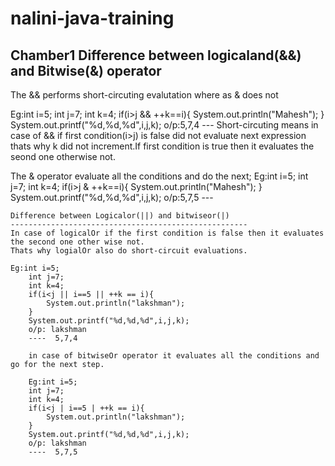 # nalini-java-training
Chamber1
Difference between logicaland(&&) and Bitwise(&) operator
---------------------------------------------------------
The && performs short-circuting evalutation where as & does not

Eg:int i=5;
		int j=7;
		int k=4;
		if(i>j && ++k==i){
			System.out.println("Mahesh");
		}
	System.out.printf("%d,%d,%d",i,j,k);
		o/p:5,7,4
		---
Short-circuting means in case of && if first condition(i>j) is false did not evaluate next expression thats why k did not 
increment.If first condition is true then it evaluates the seond one otherwise not.

The  & operator evaluate all the conditions and do the next;
Eg:int i=5;
		int j=7;
		int k=4;
		if(i>j & ++k==i){
			System.out.println("Mahesh");
		}
	System.out.printf("%d,%d,%d",i,j,k);
		o/p:5,7,5
		---
		
		
		
	Difference between Logicalor(||) and bitwiseor(|)
	-----------------------------------------------------
	In case of logicalOr if the first condition is false then it evaluates the second one other wise not.
	Thats why logialOr also do short-circuit evaluations.
	
	Eg:int i=5;
		int j=7;
		int k=4;
		if(i<j || i==5 || ++k == i){
			System.out.println("lakshman");
		}
		System.out.printf("%d,%d,%d",i,j,k);
		o/p: lakshman
		----  5,7,4
		
		in case of bitwiseOr operator it evaluates all the conditions and go for the next step.
		
		Eg:int i=5;
		int j=7;
		int k=4;
		if(i<j | i==5 | ++k == i){
			System.out.println("lakshman");
		}
		System.out.printf("%d,%d,%d",i,j,k);
		o/p: lakshman
		----  5,7,5

